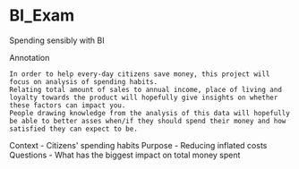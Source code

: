 # BI_Exam

Spending sensibly with BI

Annotation
	
	In order to help every-day citizens save money, this project will focus on analysis of spending habits.
	Relating total amount of sales to annual income, place of living and loyalty towards the product will hopefully give insights on whether these factors can impact you.
	People drawing knowledge from the analysis of this data will hopefully be able to better asses when/if they should spend their money and how satisfied they can expect to be.  


Context - Citizens' spending habits
Purpose - Reducing inflated costs
Questions - What has the biggest impact on total money spent
